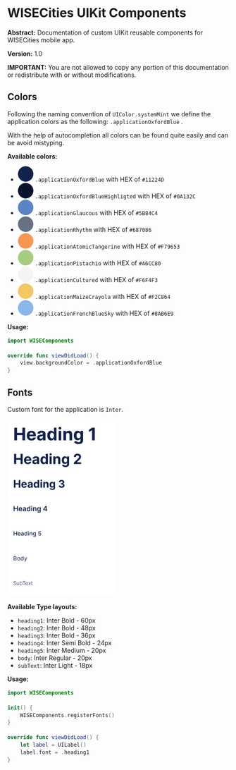 # WISECities UIKit Components

**Abstract:** Documentation of custom UIKit reusable components for WISECities mobile app.
 
 **Version:** 1.0
 
**IMPORTANT:** You are not allowed to copy any portion of this documentation or redistribute with or without modifications.

## Colors
Following the naming convention of `UIColor.systemMint` we define the application colors as the following: `.applicationOxfordBlue` .

With the help of autocompletion all colors can be found quite easily and can be avoid mistyping. 

**Available colors:**

- <img src="images/OxfordBlue.png" width="35" /> `.applicationOxfordBlue`           with HEX of `#11224D`
- <img src="images/OxfordBlueHighlighted.png" width="35" /> `.applicationOxfordBlueHighligted`           with HEX of `#0A132C`
- <img src="images/Glaucous.png" width="35" /> `.applicationGlaucous`               with HEX of `#5B84C4`
- <img src="images/Rhythm.png" width="35" /> `.applicationRhythm`               with HEX of `#687086`
- <img src="images/AtomicTangerine.png" width="35" /> `.applicationAtomicTangerine`       with HEX of `#F79653`
- <img src="images/Pistachio.png" width="35" /> `.applicationPistachio`          with HEX of `#A6CC80`
- <img src="images/Cultured.png" width="35" /> `.applicationCultured`              with HEX of `#F6F4F3`
- <img src="images/MaizeCrayola.png" width="35" /> `.applicationMaizeCrayola`       with HEX of `#F2C864`
- <img src="images/FrenchBlueSky.png" width="35" /> `.applicationFrenchBlueSky`       with HEX of `#8AB6E9`


**Usage:**
```swift
import WISEComponents

override func viewDidLoad() {
    view.backgroundColor = .applicationOxfordBlue
}
```

## Fonts
Custom font for the application is `Inter`.

<img src="images/fonts.png" height="400" />


**Available Type layouts:**
- `heading1`: Inter Bold - 60px
- `heading2`: Inter Bold - 48px
- `heading3`: Inter Bold - 36px
- `heading4`: Inter Semi Bold - 24px
- `heading5`: Inter Medium - 20px
- `body`: Inter Regular - 20px
- `subText`: Inter Light - 18px

**Usage:**

```swift
import WISEComponents

init() {
    WISEComponents.registerFonts()
}

override func viewDidLoad() {
    let label = UILabel()
    label.font = .heading1
}
```
